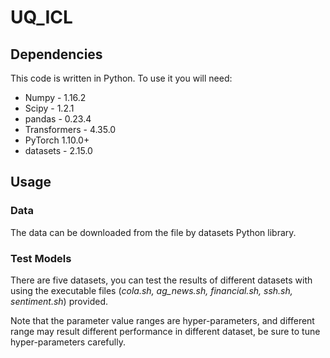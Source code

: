 # UQ_ICL

## Dependencies
This code is written in Python. To use it you will need:
- Numpy - 1.16.2
- Scipy - 1.2.1
- pandas - 0.23.4
- Transformers - 4.35.0
- PyTorch 1.10.0+
- datasets - 2.15.0

## Usage
### Data
The data can be downloaded from the file by datasets Python library.

### Test Models
There are five datasets, you can test the results of different datasets with using the executable files (*cola.sh, ag_news.sh, financial.sh, ssh.sh, sentiment.sh*) provided.

Note that the parameter value ranges are hyper-parameters, and different range 
may result different performance in different dataset, be sure to tune hyper-parameters carefully. 
